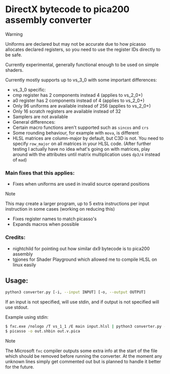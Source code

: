 # DirectX bytecode to pica200 assembly converter

> [!WARNING]
> Uniforms are declared but may not be accurate due to how picasso allocates declared registers, so you need to use the register IDs directly to be safe.

Currently experimental, generally functional enough to be used on simple shaders. 

Currently mostly supports up to vs_3_0 with some important differences:
- vs_3_0 specific:
- cmp register has 2 components instead 4 (applies to vs_2_0+)
- a0 register has 2 components instead of 4 (applies to vs_2_0+)
- Only 96 uniforms are available instead of 256 (applies to vs_2_0+)
- Only 16 scratch registers are available instead of 32
- Samplers are not available
- General differences:
- Certain macro functions aren't supported such as `sincos` and `crs`
- Some rounding behaviour, for example with `mova`, is different
- HLSL matrices are column-major by default, but C3D is not. You need to specify `row_major` on all matrices in your HLSL code. (After further testing I actually have no idea what's going on with matrices, play around with the attributes until matrix multiplication uses `dp3/4` instead of `mad`)

### Main fixes that this applies:
- Fixes when uniforms are used in invalid source operand positions
> [!NOTE]
> This may create a larger program, up to 5 extra instructions per input instruction in some cases (working on reducing this)
- Fixes register names to match picasso's
- Expands macros when possible

### Credits:
- nightchild for pointing out how similar dx9 bytecode is to pica200 assembly
- tgjones for Shader Playground which allowed me to compile HLSL on linux easily

## Usage:
```sh
python3 converter.py [-i, --input INPUT] [-o, --output OUTPUT]
```
If an input is not specified, will use stdin, and if output is not specified will use stdout.

Example using stdin:
```sh
$ fxc.exe /nologo /T vs_1_1 /E main input.hlsl | python3 converter.py -o out.v.pica
$ picasso -o out.shbin out.v.pica
```

>[!NOTE]
>The Microsoft `fxc` compiler outputs some extra info at the start of the file which should be removed before running the converter.
>At the moment any unknown lines simply get commented out but is planned to handle it better for the future.
